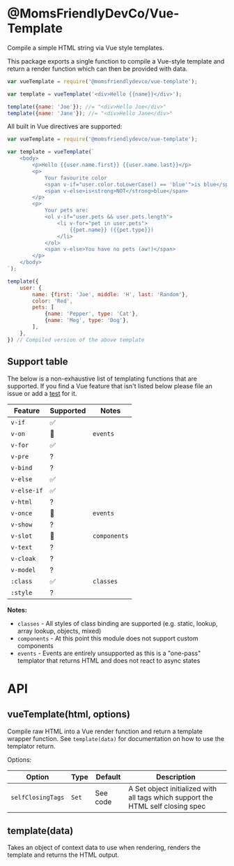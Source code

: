 @MomsFriendlyDevCo/Vue-Template
===============================
Compile a simple HTML string via Vue style templates.

This package exports a single function to compile a Vue-style template and return a render function which can then be provided with data.

```javascript
var vueTemplate = require('@momsfriendlydevco/vue-template');

var template = vueTemplate('<div>Hello {{name}}</div>');

template({name: 'Joe'}); //= "<div>Hello Joe</div>"
template({name: 'Jane'}); //= "<div>Hello Jane</div>"
```


All built in Vue directives are supported:

```javascript
var vueTemplate = require('@momsfriendlydevco/vue-template');

var template = vueTemplate(`
	<body>
		<p>Hello {{user.name.first}} {{user.name.last}}</p>
		<p>
			Your favourite color
			<span v-if="user.color.toLowerCase() == 'blue'">is blue</span>
			<span v-else>is<strong>NOT</strong>blue</span>
		</p>
		<p>
			Your pets are:
			<ol v-if="user.pets && user.pets.length">
				<li v-for="pet in user.pets">
					{{pet.name}} ({{pet.type}})
				</li>
			</ol>
			<span v-else>You have no pets (aw!)</span>
		</p>
	</body>
`);

template({
	user: {
		name: {first: 'Joe', middle: 'H', last: 'Random'},
		color: 'Red',
		pets: [
			{name: 'Pepper', type: 'Cat'},
			{name: 'Meg', type: 'Dog'},
		],
	},
}) // Compiled version of the above template
```


Support table
-------------
The below is a non-exhaustive list of templating functions that are supported.
If you find a Vue feature that isn't listed below please file an issue or add a [test](./test) for it.


| Feature     | Supported          | Notes        |
|-------------|--------------------|--------------|
| `v-if`      | :white_check_mark: |              |
| `v-on`      | :no_entry_sign:    | `events`     |
| `v-for`     | :white_check_mark: |              |
| `v-pre`     | ?                  |              |
| `v-bind`    | ?                  |              |
| `v-else`    | :white_check_mark: |              |
| `v-else-if` | :white_check_mark: |              |
| `v-html`    | ?                  |              |
| `v-once`    | :no_entry_sign:    | `events`     |
| `v-show`    | ?                  |              |
| `v-slot`    | :no_entry_sign:    | `components` |
| `v-text`    | ?                  |              |
| `v-cloak`   | ?                  |              |
| `v-model`   | ?                  |              |
| `:class`    | :white_check_mark: | `classes`    |
| `:style`    | ?                  |              |


**Notes:**
* `classes` - All styles of class binding are supported (e.g. static, lookup, array lookup, objects, mixed)
* `components` - At this point this module does not support custom components
* `events` - Events are entirely unsupported as this is a "one-pass" templator that returns HTML and does not react to async states


API
===

vueTemplate(html, options)
---------------------------
Compile raw HTML into a Vue render function and return a template wrapper function. See `template(data)` for documentation on how to use the templator return.

Options:

| Option            | Type  | Default  | Description                                                                     |
|-------------------|-------|----------|---------------------------------------------------------------------------------|
| `selfClosingTags` | `Set` | See code | A Set object initialized with all tags which support the HTML self closing spec |


template(data)
--------------
Takes an object of context data to use when rendering, renders the template and returns the HTML output.
